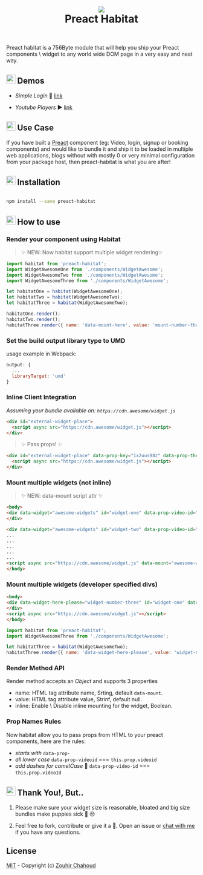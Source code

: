 <h1 align="center">
  <img src="https://github.com/zouhir/preact-habitat/blob/master/artwork.png?raw=true">
   <br />
  Preact Habitat
  <br />
</h1>
<br />

Preact habitat is a 756Byte module that will help you ship your Preact components \ widget to any world wide DOM page in a very easy and neat way.

## <img src='https://github.com/zouhir/preact-habitat/blob/master/artwork_2.png?raw=true.png' height=24 /> Demos

- *Simple Login* 🔑 [link](https://preact-habitat-inline.netlify.com/)

- *Youtube Players* ▶️ [link](https://preact-habitat-youtube.netlify.com/)

## <img src='https://github.com/zouhir/preact-habitat/blob/master/artwork_2.png?raw=true.png' height=24 /> Use Case

If you have built a [Preact](https://preactjs.com/) component (eg: Video, login, signup or booking components) and would like to bundle it and ship it to be loaded in multiple web applications, blogs without with mostly 0 or very minimal configuration from your package host, then preact-habitat is what you are after!

## <img src='https://github.com/zouhir/preact-habitat/blob/master/artwork_2.png?raw=true.png' height=24 /> Installation

```bash

npm install --save preact-habitat

```

## <img src='https://github.com/zouhir/preact-habitat/blob/master/artwork_2.png?raw=true.png' height=24 />  How to use

### Render your component using Habitat
> ✨ NEW: Now habitat support multiple widget rendering✨

```js
import habitat from 'preact-habitat';
import WidgetAwesomeOne from './components/WidgetAwesome';
import WidgetAwesomeTwo from './components/WidgetAwesome';
import WidgetAwesomeThree from './components/WidgetAwesome';

let habitatOne = habitat(WidgetAwesomeOne);
let habitatTwo = habitat(WidgetAwesomeTwo);
let habitatThree = habitat(WidgetAwesomeTwo);

habitatOne.render();
habitatTwo.render();
habitatThree.render({ name: 'data-mount-here', value: 'mount-number-three' });
```


### Set the build output library type to UMD

usage example in Webpack:

```js
output: {
  ...
  libraryTarget: 'umd'
}

```

### Inline Client Integration

*Assuming your bundle available on: `https://cdn.awesome/widget.js`*

```html
<div id="external-widget-place">
  <script async src="https://cdn.awesome/widget.js"></script>
</div>
```

> ✨ Pass props! ✨

```html
<div id="external-widget-place" data-prop-key="1x2uus88z" data-prop-theme="red">
  <script async src="https://cdn.awesome/widget.js"></script>
</div>
```

### Mount multiple widgets (not inline)

> ✨ NEW:  data-mount script attr ✨

```html
<body>
<div data-widget="awesome-widgets" id="widget-one" data-prop-video-id="123123" data-prop-auto-play="false">
</div>

<div data-widget="awesome-widgets" id="widget-two" data-prop-video-id="898989" data-prop-auto-play="true">
...
...
...
...
...
<script async src="https://cdn.awesome/widget.js" data-mount="awesome-widgets"></script>
</body>
```

### Mount multiple widgets (developer specified divs)
```html
<body>
<div data-widget-here-please="widget-number-three" id="widget-one" data-prop-video-id="123123" data-prop-auto-play="false">
</div>
<script async src="https://cdn.awesome/widget.js"></script>
</body>
```
```js
import habitat from 'preact-habitat';
import WidgetAwesomeThree from './components/WidgetAwesome';

let habitatThree = habitat(WidgetAwesomeTwo);
habitatThree.render({ name: 'data-widget-here-please', value: 'widget-number-three', inline: false });

```
### Render Method API

Render method accepts an *Object* and supports 3 properties

- name: HTML tag attribute name, Srting, default `data-mount`.
- value: HTML tag attribute value, Strinf, default null.
- inline: Enable \ Disable inline mounting for the widget, Boolean.


### Prop Names Rules
Now habitat allow you to pass props from HTML to your preact components, here are the rules:

- *starts with* `data-prop-`
- *all lower case* `data-prop-videoid` === `this.prop.videoid`
- *add dashes for camelCase* 🐫 `data-prop-video-id` === `this.prop.videoId`


## <img src='https://github.com/zouhir/preact-habitat/blob/master/artwork_2.png?raw=true.png' height=24 /> Thank You!, But..

1. Please make sure your widget size is reasonable, bloated and big size bundles make puppies sick 🐶 😔

2. Feel free to fork, contribute or give it a 🌟. Open an issue or [chat with me](https://twitter.com/_zouhir) if you have any questions.


## License

[MIT](LICENSE) - Copyright (c) [Zouhir Chahoud](http://zouhir.org)